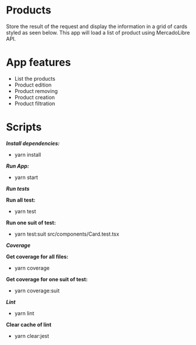 # Products
Store the result of the request and display the information in a grid of cards styled as seen below. This app will load a list of product using MercadoLibre API.

# App features
* List the products
* Product edition
* Product removing
* Product creation
* Product filtration


# Scripts
***Install dependencies:***
* yarn install

***Run App:***
* yarn start

***Run tests***

**Run all test:**
* yarn test

**Run one suit of test:**
* yarn test:suit src/components/Card.test.tsx

***Coverage***

**Get coverage for all files:**
* yarn coverage

**Get coverage for one suit of test:**
* yarn coverage:suit

***Lint***
* yarn lint

**Clear cache of lint**
* yarn clear:jest
